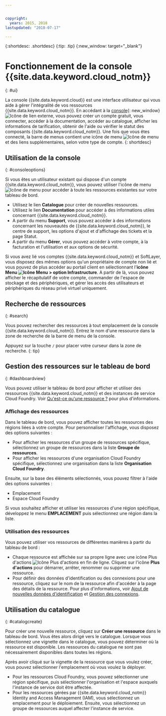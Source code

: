 ```yaml
---


copyright:
  years: 2015, 2018
lastupdated: "2018-07-17"

---
```


{:shortdesc: .shortdesc}
{:tip: .tip}
{:new_window: target="_blank"}

# Fonctionnement de la console {{site.data.keyword.cloud_notm}}
{: #ui}

La console {{site.data.keyword.cloud}} est une interface utilisateur qui vous aide à gérer l'intégralité de vos ressources {{site.data.keyword.cloud_notm}}. En accédant à la [console](https://console.bluemix.net){: new_window} ![Icône de lien externe](../icons/launch-glyph.svg "Icône de lien externe"), vous pouvez créer un compte gratuit, vous connecter, accéder à la documentation, accéder au catalogue, afficher les informations de tarification, obtenir de l'aide ou vérifier le statut des composants {{site.data.keyword.cloud_notm}}. Une fois que vous êtes connecté, la barre de menus contient une icône de menu ![Icône de menu](../icons/icon_hamburger.svg) et des liens supplémentaires, selon votre type de compte.
{: shortdesc}

## Utilisation de la console
{: #consoleoptions}

Si vous êtes un utilisateur existant qui dispose d'un compte {{site.data.keyword.cloud_notm}}, vous pouvez utiliser l'icône de menu ![Icône de menu](../icons/icon_hamburger.svg) pour accéder à toute les ressources existantes sur votre tableau de bord.
  * Utilisez le lien **Catalogue** pour créer de nouvelles ressources.
  * Utilisez le lien **Documentation** pour accéder à des informations utiles concernant {{site.data.keyword.cloud_notm}}.
  * A partir du menu **Support**, vous pouvez accéder à des informations concernant les nouveautés de {{site.data.keyword.cloud_notm}}, le centre de support, les options d'ajout et d'affichage des tickets et la page Statut.
  * A partir du menu **Gérer**, vous pouvez accéder à votre compte, à la facturation et l'utilisation et aux options de sécurité.

Si vous avez lié vos comptes {{site.data.keyword.cloud_notm}} et SoftLayer,  vous disposez des mêmes options qu'un propriétaire de compte non lié et vous pouvez de plus accéder au portail client en sélectionnant l'**icône Menu  ![Icône Menu](../icons/icon_hamburger.svg)  > option Infrastructure**. A partir de là, vous pouvez afficher le récapitulatif de votre compte, commander de l'espace de stockage et des périphériques, et gérer les accès des utilisateurs et périphériques du réseau privé virtuel uniquement.

## Recherche de ressources
{: #search}

Vous pouvez rechercher des ressources à tout emplacement de la console {{site.data.keyword.cloud_notm}}. Entrez le nom d'une ressource dans la zone de recherche de la barre de menu de la console.

Appuyez sur la touche `/` pour placer votre curseur dans la zone de recherche.
{: tip}

## Gestion des ressources sur le tableau de bord
{: #dashboardview}

Vous pouvez utiliser le tableau de bord pour afficher et utiliser des ressources {{site.data.keyword.cloud_notm}} et des instances de service Cloud Foundry. Voir [Qu'est-ce qu'une ressource ?](/docs/resources/acct_resources.html#resource) pour plus d'informations.

### Affichage des ressources

Dans le tableau de bord, vous pouvez afficher toutes les ressources des régions liées à votre compte. Pour personnaliser l'affichage, vous disposez des options suivantes :

  * Pour afficher les ressources d'un groupe de ressources spécifique, sélectionnez un groupe de ressources dans la liste **Groupe de ressources**.
  * Pour afficher les ressources d'une organisation Cloud Foundry spécifique, sélectionnez une organisation dans la liste **Organisation Cloud Foundry**.

Ensuite, sur la base des éléments sélectionnés, vous pouvez filtrer à l'aide des options suivantes :

  * Emplacement
  * Espace Cloud Foundry
  
Si vous souhaitez afficher et utiliser les ressources d'une région spécifique, développez le menu **EMPLACEMENT** puis sélectionnez une région dans la liste.

### Utilisation des ressources

Vous pouvez utiliser vos ressources de différentes manières à partir du tableau de bord :

  * Chaque ressource est affichée sur sa propre ligne avec une icône Plus d'actions ![Icône Plus d'actions](../icons/overflow-menu.svg) en fin de ligne. Cliquez sur l'icône **Plus d'actions** pour démarrer, arrêter, renommer ou supprimer une ressource.
  * Pour définir des données d'identification ou des connexions pour une ressource, cliquez sur le nom de la ressource afin d'accéder à la page des détails de la ressource. Pour plus d'informations, voir [Ajout de nouvelles données d'identification](/docs/resources/service_credentials.html) et [Gestion des connexions](/docs/resources/connecting_apps.html#connect_app).

## Utilisation du catalogue
{: #catalogcreate}

Pour créer une nouvelle ressource, cliquez sur **Créer une ressource** dans le tableau de bord. Vous êtes alors dirigé vers le catalogue. Lorsque vous sélectionnez une vignette dans le catalogue, vous pouvez déterminer où la ressource est disponible. Les ressources du catalogue ne sont pas nécessairement disponibles dans toutes les régions.

Après avoir cliqué sur la vignette de la ressource que vous voulez créer, vous pouvez sélectionner l'emplacement où vous voulez la déployer.

  * Pour les ressources Cloud Foundry, vous pouvez sélectionner une région spécifique, puis sélectionner l'organisation et l'espace auxquels l'instance de service doit être affectée.
  * Pour les ressources gérées par {{site.data.keyword.cloud_notm}} Identity and Access Management (IAM), vous sélectionnez un emplacement pour le déploiement. Ensuite, vous sélectionnez un groupe de ressources auquel affecter l'instance de service.
